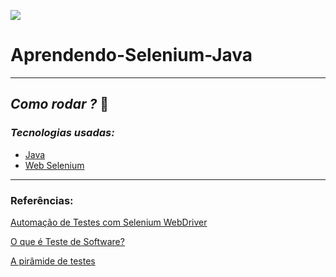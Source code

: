 ![](https://www.drupal.org/files/styles/grid-3-2x/public/images/big-logo.png?itok=0nhPkZpp)
# Aprendendo-Selenium-Java

******
## *Como rodar ?* 🚀
### *Tecnologias usadas:*
- [Java]()
- [Web Selenium]()

******
### Referências:

[Automação de Testes com Selenium WebDriver](https://www.udemy.com/course/automacao-de-testes-com-selenium-webdriver-em-java/)

[O que é Teste de Software?](https://www.portalgsti.com.br/testes-de-software/sobre/)

[A pirâmide de testes](https://medium.com/creditas-tech/a-pir%C3%A2mide-de-testes-a0faec465cc2)
